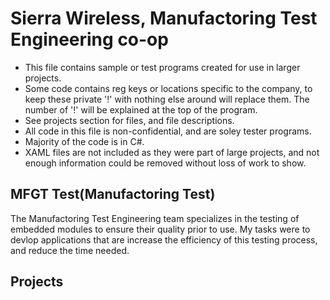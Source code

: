 # Sierra Wireless, Manufactoring Test Engineering co-op
- This file contains sample or test programs created for use in larger projects. 
- Some code contains reg keys or locations specific to the company, to keep these private '!' with nothing else around will replace them. The number of '!' will be explained at the top of the program.
- See projects section for files, and file descriptions.
- All code in this file is non-confidential, and are soley tester programs.
- Majority of the code is in C#.
- XAML files are not included as they were part of large projects, and not enough information could be removed without loss of work to show.
## MFGT Test(Manufactoring Test)
The Manufactoring Test Engineering team specializes in the testing of embedded modules to ensure their quality prior to use. My tasks were to devlop applications that are increase the efficiency of this testing process, and reduce the time needed.
## Projects
